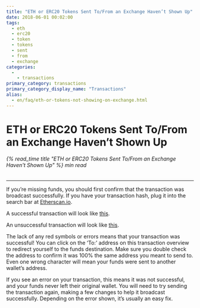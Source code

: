 ```yaml
---
title: "ETH or ERC20 Tokens Sent To/From an Exchange Haven’t Shown Up"
date: 2018-06-01 00:02:00
tags:
  - eth
  - erc20
  - token
  - tokens
  - sent
  - from
  - exchange
categories:
  - 
    - transactions
primary_category: transactions
primary_category_display_name: "Transactions"
alias:
  - en/faq/eth-or-tokens-not-showing-on-exchange.html
---
```


# **ETH or ERC20 Tokens Sent To/From an Exchange Haven’t Shown Up**

###### {% read_time title "ETH or ERC20 Tokens Sent To/From an Exchange Haven't Shown Up" %} min read

* * *

If you’re missing funds, you should first confirm that the transaction was broadcast successfully. If you have your transaction hash, plug it into the search bar at [Etherscan.io](https://etherscan.io).

A successful transaction will look like [this](https://etherscan.io/tx/0xcde5a30a1a1514919e9c357d4e89211701aa22a741936ad9516c2987d8b097c9).

An unsuccessful transaction will look like [this](https://etherscan.io/tx/0xf9c8514fad47eb54a414930563aabfeceb465c9f308f5f294a37edd0d669243c).

The lack of any red symbols or errors means that your transaction was successful! You can click on the ‘To:’ address on this transaction overview to redirect yourself to the funds destination. Make sure you double check the address to confirm it was 100% the same address you meant to send to. Even one wrong character will mean your funds were sent to another wallet’s address.

If you see an error on your transaction, this means it was not successful, and your funds never left their original wallet. You will need to try sending the transaction again, making a few changes to help it broadcast successfully. Depending on the error shown, it’s usually an easy fix.
